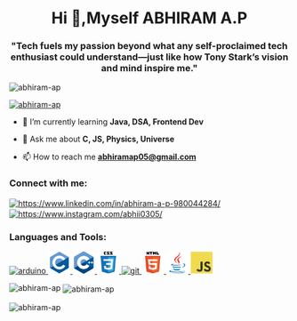<h1 align="center">Hi 👋,Myself ABHIRAM A.P</h1>
<h3 align="center">"Tech fuels my passion beyond what any self-proclaimed tech enthusiast could understand—just like how Tony Stark’s vision and mind inspire me."</h3>

<p align="left"> <img src="https://komarev.com/ghpvc/?username=abhiram-ap&label=Profile%20views&color=0e75b6&style=flat" alt="abhiram-ap" /> </p>

<p align="left"> <a href="https://github.com/ryo-ma/github-profile-trophy"><img src="https://github-profile-trophy.vercel.app/?username=abhiram-ap" alt="abhiram-ap" /></a> </p>

- 🌱 I’m currently learning **Java, DSA, Frontend Dev**

- 💬 Ask me about **C, JS, Physics, Universe**

- 📫 How to reach me **abhiramap05@gmail.com**

<h3 align="left">Connect with me:</h3>
<p align="left">
<a href="https://linkedin.com/in/https://www.linkedin.com/in/abhiram-a-p-980044284/" target="blank"><img align="center" src="https://raw.githubusercontent.com/rahuldkjain/github-profile-readme-generator/master/src/images/icons/Social/linked-in-alt.svg" alt="https://www.linkedin.com/in/abhiram-a-p-980044284/" height="30" width="40" /></a>
<a href="https://instagram.com/https://www.instagram.com/abhii0305/" target="blank"><img align="center" src="https://raw.githubusercontent.com/rahuldkjain/github-profile-readme-generator/master/src/images/icons/Social/instagram.svg" alt="https://www.instagram.com/abhii0305/" height="30" width="40" /></a>
</p>

<h3 align="left">Languages and Tools:</h3>
<p align="left"> <a href="https://www.arduino.cc/" target="_blank" rel="noreferrer"> <img src="https://cdn.worldvectorlogo.com/logos/arduino-1.svg" alt="arduino" width="40" height="40"/> </a> <a href="https://www.cprogramming.com/" target="_blank" rel="noreferrer"> <img src="https://raw.githubusercontent.com/devicons/devicon/master/icons/c/c-original.svg" alt="c" width="40" height="40"/> </a> <a href="https://www.w3schools.com/cpp/" target="_blank" rel="noreferrer"> <img src="https://raw.githubusercontent.com/devicons/devicon/master/icons/cplusplus/cplusplus-original.svg" alt="cplusplus" width="40" height="40"/> </a> <a href="https://www.w3schools.com/css/" target="_blank" rel="noreferrer"> <img src="https://raw.githubusercontent.com/devicons/devicon/master/icons/css3/css3-original-wordmark.svg" alt="css3" width="40" height="40"/> </a> <a href="https://git-scm.com/" target="_blank" rel="noreferrer"> <img src="https://www.vectorlogo.zone/logos/git-scm/git-scm-icon.svg" alt="git" width="40" height="40"/> </a> <a href="https://www.w3.org/html/" target="_blank" rel="noreferrer"> <img src="https://raw.githubusercontent.com/devicons/devicon/master/icons/html5/html5-original-wordmark.svg" alt="html5" width="40" height="40"/> </a> <a href="https://www.java.com" target="_blank" rel="noreferrer"> <img src="https://raw.githubusercontent.com/devicons/devicon/master/icons/java/java-original.svg" alt="java" width="40" height="40"/> </a> <a href="https://developer.mozilla.org/en-US/docs/Web/JavaScript" target="_blank" rel="noreferrer"> <img src="https://raw.githubusercontent.com/devicons/devicon/master/icons/javascript/javascript-original.svg" alt="javascript" width="40" height="40"/> </a> </p>

<p><img align="left" src="https://github-readme-stats.vercel.app/api/top-langs?username=abhiram-ap&show_icons=true&theme=radical&locale=en&layout=compact" alt="abhiram-ap" /></p>

<p>&nbsp;<img align="center" src="https://github-readme-stats.vercel.app/api?username=abhiram-ap&show_icons=true&theme=merko&text_color=b54f4f&locale=en" alt="abhiram-ap" /></p>

<p><img align="center" src="https://github-readme-streak-stats.herokuapp.com/?user=abhiram-ap&" alt="abhiram-ap" /></p>
